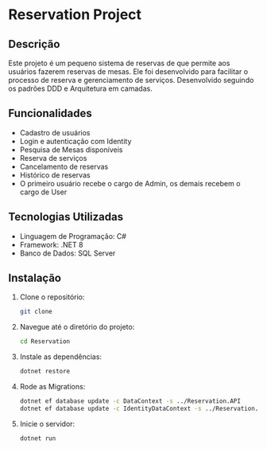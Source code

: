 # Reservation Project

## Descrição

Este projeto é um pequeno sistema de reservas de que permite aos usuários fazerem reservas de mesas. Ele foi desenvolvido para facilitar o processo de reserva e gerenciamento de serviços. Desenvolvido seguindo os padrões DDD e Arquitetura em camadas.

## Funcionalidades

- Cadastro de usuários
- Login e autenticação com Identity
- Pesquisa de Mesas disponíveis
- Reserva de serviços
- Cancelamento de reservas
- Histórico de reservas
- O primeiro usuário recebe o cargo de Admin, os demais recebem o cargo de User

## Tecnologias Utilizadas

- Linguagem de Programação: C#
- Framework: .NET 8
- Banco de Dados: SQL Server

## Instalação

1. Clone o repositório:

    ```bash
    git clone 
    ```

2. Navegue até o diretório do projeto:

    ```bash
    cd Reservation
    ```

3. Instale as dependências:

    ```bash
    dotnet restore
    ```

4. Rode as Migrations:

    ```bash
    dotnet ef database update -c DataContext -s ../Reservation.API
    dotnet ef database update -c IdentityDataContext -s ../Reservation.API
    ```

5. Inicie o servidor:

    ```bash
    dotnet run
    ```
